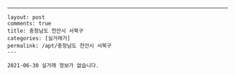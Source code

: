 ---
    layout: post
    comments: true
    title: 충청남도 천안시 서북구
    categories: [실거래가]
    permalink: /apt/충청남도 천안시 서북구
    ---

    2021-06-30 실거래 정보가 없습니다.

    